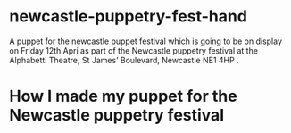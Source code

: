 # newcastle-puppetry-fest-hand
A puppet for the newcastle puppet festival which is going to be on display on Friday 12th Apri as part of the Newcastle puppetry festival at the Alphabetti Theatre, St James’ Boulevard, Newcastle NE1 4HP .
 # **How I made my puppet for the Newcastle puppetry festival**
